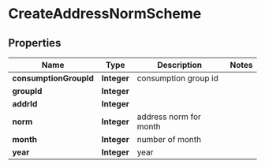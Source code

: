 

# CreateAddressNormScheme


## Properties

| Name | Type | Description | Notes |
|------------ | ------------- | ------------- | -------------|
|**consumptionGroupId** | **Integer** | consumption group id |  |
|**groupId** | **Integer** |  |  |
|**addrId** | **Integer** |  |  |
|**norm** | **Integer** | address norm for month |  |
|**month** | **Integer** | number of month |  |
|**year** | **Integer** | year |  |




